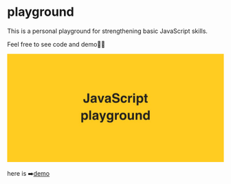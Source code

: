 # playground
This is a personal playground for strengthening basic JavaScript skills.

Feel free to see code and demo👋🙂

![JavaScript Playground image](https://github.com/webiroha/playground/blob/master/src/img/readme.jpg)

here is ➡️[demo](https://webiroha.github.io/playground/)